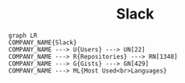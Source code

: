 <h1 align="center">Slack</h1>

```mermaid
graph LR
COMPANY_NAME{Slack}
COMPANY_NAME ---> U{Users} ---> UN[22]
COMPANY_NAME ---> R{Repositories} ---> RN[1348]
COMPANY_NAME ---> G{Gists} ---> GN[429]
COMPANY_NAME ---> ML{Most Used<br>Languages}
```

